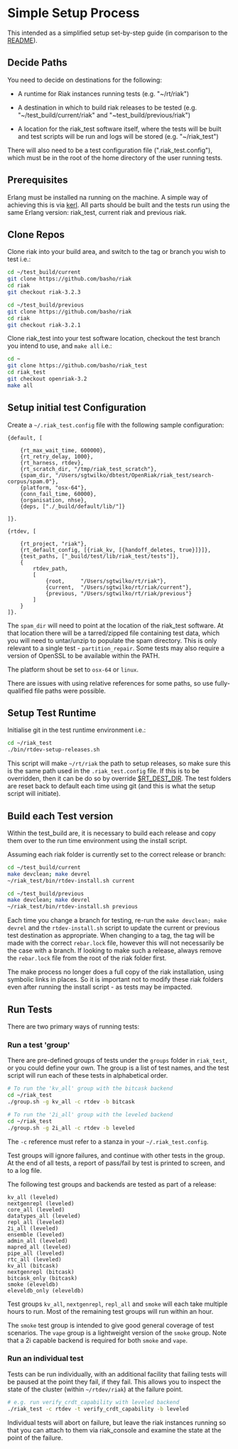 # Simple Setup Process

This intended as a simplified setup set-by-step guide (in comparison to the [README](../README.md)).

## Decide Paths

You need to decide on destinations for the following:

- A runtime for Riak instances running tests (e.g. "~/rt/riak")

- A destination in which to build riak releases to be tested (e.g. "~/test_build/current/riak" and "~test_build/previous/riak")

- A location for the riak_test software itself, where the tests will be built and test scripts will be run and logs will be stored (e.g. "~/riak_test")

There will also need to be a test configuration file (".riak_test.config"), which must be in the root of the home directory of the user running tests.

## Prerequisites

Erlang must be installed na running on the machine.  A simple way of achieving this is via [kerl](https://github.com/kerl/kerl).  All parts should be built and the tests run using the same Erlang version: riak_test, current riak and previous riak.

## Clone Repos

Clone riak into your build area, and switch to the tag or branch you wish to test i.e.:

```bash
cd ~/test_build/current
git clone https://github.com/basho/riak
cd riak
git checkout riak-3.2.3
```

```bash
cd ~/test_build/previous
git clone https://github.com/basho/riak
cd riak
git checkout riak-3.2.1
```

Clone riak_test into your test software location, checkout the test branch you intend to use, and `make all` i.e.:

```bash
cd ~
git clone https://github.com/basho/riak_test
cd riak_test
git checkout openriak-3.2
make all
```

## Setup initial test Configuration

Create a `~/.riak_test.config` file with the following sample configuration:

```
{default, [

    {rt_max_wait_time, 600000},
    {rt_retry_delay, 1000},
    {rt_harness, rtdev},
    {rt_scratch_dir, "/tmp/riak_test_scratch"},
    {spam_dir, "/Users/sgtwilko/dbtest/OpenRiak/riak_test/search-corpus/spam.0"},
    {platform, "osx-64"},
    {conn_fail_time, 60000},
    {organisation, nhse},
    {deps, ["./_build/default/lib/"]}

]}.

{rtdev, [

    {rt_project, "riak"},
    {rt_default_config, [{riak_kv, [{handoff_deletes, true}]}]},
    {test_paths, ["_build/test/lib/riak_test/tests"]},
    {
        rtdev_path, 
        [
            {root,     "/Users/sgtwilko/rt/riak"},
            {current,  "/Users/sgtwilko/rt/riak/current"},
            {previous, "/Users/sgtwilko/rt/riak/previous"}
        ]
    }
]}.
```

The `spam_dir` will need to point at the location of the riak_test software.  At that location there will be a tarred/zipped file containing test data, which you will need to untar/unzip to populate the spam directory.  This is only relevant to a single test - `partition_repair`.  Some tests may also require a version of OpenSSL to be available within the PATH.

The platform shout be set to `osx-64` or `linux`.

There are issues with using relative references for some paths, so use fully-qualified file paths were possible.

## Setup Test Runtime

Initialise git in the test runtime environment i.e.:

```bash
cd ~/riak_test
./bin/rtdev-setup-releases.sh
```

This script will make `~/rt/riak` the path to setup releases, so make sure this is the same path used in the `.riak_test.config` file.  If this is to be overridden, then it can be do so by override [$RT_DEST_DIR](../bin/rtdev-setup-releases.sh#L11).  The test folders are reset back to default each time using git (and this is what the setup script will initiate).

## Build each Test version

Within the test_build are, it is necessary to build each release and copy them over to the run time environment using the install script.  

Assuming each riak folder is currently set to the correct release or branch:

```bash
cd ~/test_build/current
make devclean; make devrel
~/riak_test/bin/rtdev-install.sh current

cd ~/test_build/previous
make devclean; make devrel
~/riak_test/bin/rtdev-install.sh previous
```

Each time you change a branch for testing, re-run the `make devclean; make devrel` and the `rtdev-install.sh` script to update the current or previous test destination as appropriate.  When changing to a tag, the tag will be made with the correct `rebar.lock` file, however this will not necessarily be the case with a branch.  If looking to make such a release, always remove the `rebar.lock` file from the root of the riak folder first.

The make process no longer does a full copy of the riak installation, using symbolic links in places.  So it is important not to modify these riak folders even after running the install script - as tests may be impacted.

## Run Tests

There are two primary ways of running tests:

### Run a test 'group'

There are pre-defined groups of tests under the `groups` folder in `riak_test`, or you could define your own.  The group is a list of test names, and the test script will run each of these tests in alphabetical order.

```bash
# To run the 'kv_all' group with the bitcask backend
cd ~/riak_test
./group.sh -g kv_all -c rtdev -b bitcask

# To run the '2i_all' group with the leveled backend
cd ~/riak_test
./group.sh -g 2i_all -c rtdev -b leveled
```

The `-c` reference must refer to a stanza in your `~/.riak_test.config`.

Test groups will ignore failures, and continue with other tests in the group.  At the end of all tests, a report of pass/fail by test is printed to screen, and to a log file.

The following test groups and backends are tested as part of a release:

```
kv_all (leveled)
nextgenrepl (leveled)
core_all (leveled)
datatypes_all (leveled)
repl_all (leveled)
2i_all (leveled)
ensemble (leveled)
admin_all (leveled)
mapred_all (leveled)
pipe_all (leveled)
rtc_all (leveled)
kv_all (bitcask)
nextgenrepl (bitcask)
bitcask_only (bitcask)
smoke (eleveldb)
eleveldb_only (eleveldb)
```

Test groups `kv_all`, `nextgenrepl`, `repl_all` and `smoke` will each take multiple hours to run.  Most of the remaining test groups will run within an hour.

The `smoke` test group is intended to give good general coverage of test scenarios.  The `vape` group is a lightweight version of the `smoke` group.  Note that a 2i capable backend is required for both `smoke` and `vape`.

### Run an individual test

Tests can be run individually, with an additional facility that failing tests will be paused at the point they fail, if they fail.  This allows you to inspect the state of the cluster (within `~/rtdev/riak`) at the failure point.

```bash
# e.g. run verify_crdt_capability with leveled backend
./riak_test -c rtdev -t verify_crdt_capability -b leveled
```

Individual tests will abort on failure, but leave the riak instances running so that you can attach to them via riak_console and examine the state at the point of the failure.

